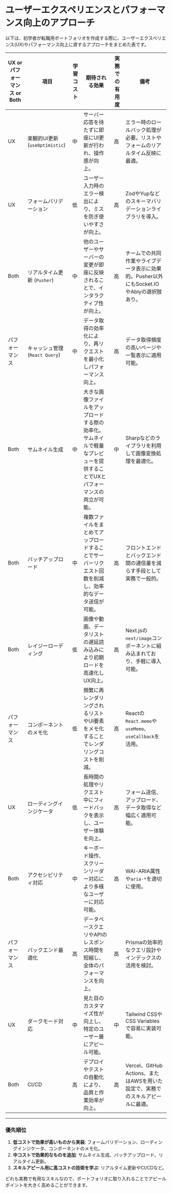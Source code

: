 
# ユーザーエクスペリエンスとパフォーマンス向上のアプローチ

以下は、初学者が転職用ポートフォリオを作成する際に、ユーザーエクスペリエンス(UX)やパフォーマンス向上に資するアプローチをまとめた表です。

| **UX or パフォーマンス or Both** | **項目**              | **学習コスト** | **期待される効果**                                                                                                                                     | **実務での有用度** | **備考**                                                                                                                                                                                                 |
|------------------------------------|-----------------------|----------------|--------------------------------------------------------------------------------------------------------------------------------------------------------|--------------------|--------------------------------------------------------------------------------------------------------------------------------------------------------------------------------------------------------|
| UX                                | 楽観的UI更新 (`useOptimistic`) | 中               | サーバー応答を待たずに即座にUI更新が行われ、操作感が向上。                                                                                                  | 高                  | エラー時のロールバック処理が必要。リストやフォームのリアルタイム反映に最適。                                                                                                                                |
| UX                                | フォームバリデーション | 低               | ユーザー入力時のエラー検出により、ミスを防ぎ使いやすさが向上。                                                                                               | 高                  | ZodやYupなどのスキーマバリデーションライブラリを導入。                                                                                                                                                   |
| Both                              | リアルタイム更新 (`Pusher`)   | 中               | 他のユーザーやサーバーの変更が即座に反映されることで、インタラクティブ性が向上。                                                                               | 高                  | チームでの共同作業やライブデータ表示に効果的。Pusher以外にもSocket.IOやAblyの選択肢あり。                                                                                                               |
| パフォーマンス                      | キャッシュ管理 (`React Query`) | 中               | データ取得の効率化により、再リクエストを最小化しパフォーマンス向上。                                                                                           | 高                  | データ取得頻度の高いページや一覧表示に適用可能。                                                                                                                                                        |
| Both                              | サムネイル生成          | 中               | 大きな画像ファイルをアップロードする際の効率化。サムネイルで軽量なプレビューを提供することでUXとパフォーマンスの両立が可能。                                              | 中                  | Sharpなどのライブラリを利用して画像変換処理を最適化。                                                                                                                                                   |
| Both                              | バッチアップロード      | 中               | 複数ファイルをまとめてアップロードすることでサーバーリクエスト回数を削減し、効率的なデータ送信が可能。                                                          | 高                  | フロントエンドとバックエンド間の通信量を減らす手段として実務で一般的。                                                                                                                                   |
| Both                              | レイジーローディング    | 低               | 画像や動画、データリストの遅延読み込みにより初期ロードを高速化しUX向上。                                                                                         | 高                  | Next.jsの`next/image`コンポーネントに組み込まれており、手軽に導入可能。                                                                                                                               |
| パフォーマンス                      | コンポーネントのメモ化   | 低               | 頻繁に再レンダリングされるリストやUI要素をメモ化することでレンダリングコストを削減。                                                                               | 高                  | Reactの`React.memo`や`useMemo`、`useCallback`を活用。                                                                                                                                                 |
| UX                                | ローディングインジケータ | 低               | 長時間の処理やリクエスト中にフィードバックを表示し、ユーザー体験を向上。                                                                                         | 高                  | フォーム送信、アップロード、データ取得など幅広く適用可能。                                                                                                                                              |
| Both                              | アクセシビリティ対応    | 中               | キーボード操作、スクリーンリーダー対応により多様なユーザーに対応可能。                                                                                          | 高                  | WAI-ARIA属性や`aria-*`を適切に使用。                                                                                                                                                                  |
| パフォーマンス                      | バックエンド最適化      | 高               | データベースクエリやAPIのレスポンス時間を短縮し、全体のパフォーマンスを向上。                                                                                     | 高                  | Prismaの効率的なクエリ設計やインデックスの活用を検討。                                                                                                                                                 |
| UX                                | ダークモード対応       | 中               | 見た目のカスタマイズ性が向上し、特定のユーザー層にアピール可能。                                                                                               | 中                  | Tailwind CSSやCSS Variablesで容易に実装可能。                                                                                                                                                         |
| Both                              | CI/CD                 | 高               | デプロイやテストの自動化により、品質と作業効率が向上。                                                                                                          | 高                  | Vercel、GitHub Actions、またはAWSを用いた設定で、実務でのスキルアピールに最適。                                                                                                                       |

---

### **優先順位**
1. **低コストで効果が高いものから実装**: フォームバリデーション、ローディングインジケータ、コンポーネントのメモ化。
2. **中コストで効果的なものを追加**: サムネイル生成、バッチアップロード、リアルタイム更新。
3. **スキルアピール用に高コストの技術を学ぶ**: リアルタイム更新やCI/CDなど。

どれも実務で有用なスキルなので、ポートフォリオに取り入れることでアピールポイントを大きく高めることができます。
